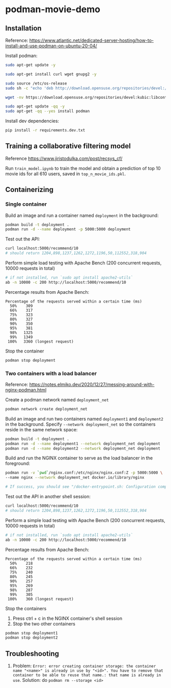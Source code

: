 # podman-movie-demo

## Installation
Reference: https://www.atlantic.net/dedicated-server-hosting/how-to-install-and-use-podman-on-ubuntu-20-04/

Install podman:
```bash
sudo apt-get update -y

sudo apt-get install curl wget gnupg2 -y

sudo source /etc/os-release
sudo sh -c "echo 'deb http://download.opensuse.org/repositories/devel:/kubic:/libcontainers:/stable/xUbuntu_${VERSION_ID}/ /' > /etc/apt/sources.list.d/devel:kubic:libcontainers:stable.list"

wget -nv https://download.opensuse.org/repositories/devel:kubic:libcontainers:stable/xUbuntu_${VERSION_ID}/Release.key -O- | sudo apt-key add -

sudo apt-get update -qq -y
sudo apt-get -qq --yes install podman
```

Install dev dependencies:
```bash
pip install -r requirements.dev.txt
```

## Training a collaborative filtering model
Reference https://www.jiristodulka.com/post/recsys_cf/


Run `train_model.ipynb` to train the model and obtain
a prediction of top 10 movie ids for all 610 users, saved in `top_n_movie_ids.pkl`.

## Containerizing

### Single container

Build an image and run a container named `deployment` in the background:
```bash
podman build -t deployment .
podman run -d --name deployment -p 5000:5000 deployment
```

Test out the API:
```bash
curl localhost:5000/recommend/10
# should return 1204,898,1237,1262,1272,1196,50,112552,318,904
```

Perform simple load testing with Apache Bench (200 concurrent requests, 10000 requests in total)
```bash
# if not installed, run `sudo apt install apache2-utils`
ab -n 10000 -c 200 http://localhost:5000/recommend/10
```

Percentage results from Apache Bench:
```
Percentage of the requests served within a certain time (ms)
  50%    309
  66%    317
  75%    323
  80%    327
  90%    350
  95%    381
  98%   1325
  99%   1349
 100%   3360 (longest request)
```

Stop the container
```bash
podman stop deployment
```

### Two containers with a load balancer
Reference: https://notes.elmiko.dev/2020/12/27/messing-around-with-nginx-podman.html 


Create a podman network named `deployment_net`
```bash
podman network create deployment_net
```

Build an image and run two containers named `deployment1` and `deployment2` in the background. 
Specify `--network deployment_net` so the containers reside in the same network space:
```bash
podman build -t deployment .
podman run -d --name deployment1 --network deployment_net deployment
podman run -d --name deployment2 --network deployment_net deployment
```

Build and run the NGINX container to serve as the load balancer in the foreground:
```bash
podman run -v `pwd`/nginx.conf:/etc/nginx/nginx.conf:Z -p 5000:5000 \
--name nginx --network deployment_net docker.io/library/nginx

# If success, you should see "/docker-entrypoint.sh: Configuration complete; ready for start up"
```

Test out the API in another shell session:
```bash
curl localhost:5000/recommend/10
# should return 1204,898,1237,1262,1272,1196,50,112552,318,904
```

Perform a simple load testing with Apache Bench (200 concurrent requests, 10000 requests in total)
```bash
# if not installed, run `sudo apt install apache2-utils`
ab -n 10000 -c 200 http://localhost:5000/recommend/10
```

Percentage results from Apache Bench:
```
Percentage of the requests served within a certain time (ms)
  50%    218
  66%    232
  75%    240
  80%    245
  90%    257
  95%    269
  98%    287
  99%    305
 100%    360 (longest request)
```

Stop the containers
1. Press ctrl + c in the NGINX container's shell session
2. Stop the two other containers
```bash
podman stop deployment1
podman stop deployment2
```

## Troubleshooting

1. Problem: `Error: error creating container storage: the container name "<name>" is already in use by "<id>". You have to remove that container to be able to reuse that name.: that name is already in use`. Solution: do `podman rm --storage <id>` 